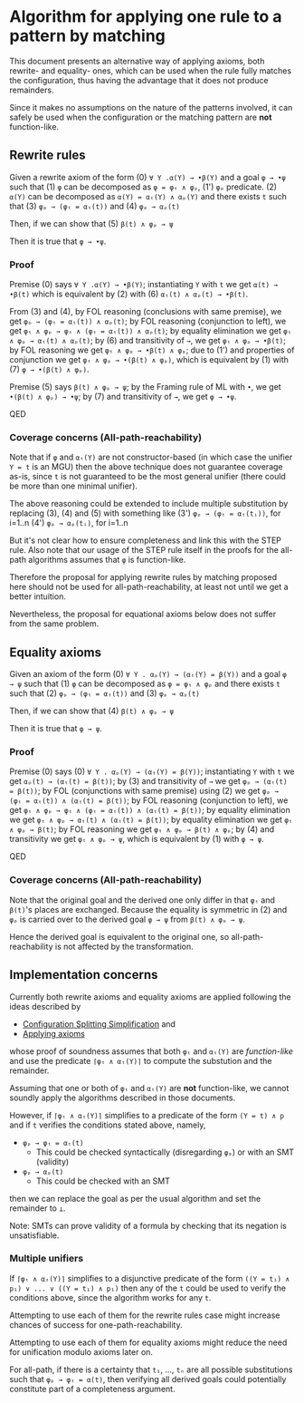 Algorithm for applying one rule to a pattern by matching
========================================================

This document presents an alternative way of applying axioms,
both rewrite- and equality- ones, which can be used when
the rule fully matches the configuration, thus having the advantage
that it does not produce remainders.

Since it makes no assumptions on the nature of the patterns involved,
it can safely be used when the configuration or the matching pattern
are __not__ function-like.

Rewrite rules
-------------

Given a rewrite axiom of the form 
(0) `∀ Y .α(Y) → •β(Y)`
and a goal `φ → •ψ` such that 
(1) `φ` can be decomposed as `φ = φₜ ∧ φₚ`, (1') `φₚ` predicate.
(2) `α(Y)` can be decomposed as `α(Y) = αₜ(Y) ∧ αₚ(Y)`
and there exists `t` such that
(3) `φₚ → (φₜ = αₜ(t))` and
(4) `φₚ → αₚ(t)`

Then, if we can show that
(5) `β(t) ∧ φₚ → ψ`

Then it is true that `φ → •ψ`.

### Proof


Premise (0) says
`∀ Y .α(Y) → •β(Y)`; instantiating `Y` with `t` we get
`α(t) → •β(t)` which is equivalent by (2) with
(6) `αₜ(t) ∧ αₚ(t) → •β(t)`.

From (3) and (4), by FOL reasoning (conclusions with same premise), we get
`φₚ → (φₜ = αₜ(t)) ∧ αₚ(t)`; by FOL reasoning (conjunction to left), we get
`φₜ ∧ φₚ → φₜ ∧ (φₜ = αₜ(t)) ∧ αₚ(t)`; by equality elimination we get
`φₜ ∧ φₚ → αₜ(t) ∧ αₚ(t)`; by (6) and transitivity of `→`, we get
`φₜ ∧ φₚ → •β(t)`; by FOL reasoning we get
`φₜ ∧ φₚ → •β(t) ∧ φₚ`; due to (1') and properties of conjunction we get
`φₜ ∧ φₚ → •(β(t) ∧ φₚ)`, which is equivalent by (1) with
(7) `φ → •(β(t) ∧ φₚ)`.

Premise (5) says
`β(t) ∧ φₚ → ψ`; by the Framing rule of ML with `•`, we get
`•(β(t) ∧ φₚ) → •ψ`; by (7) and transitivity of `→`, we get
`φ → •ψ`.

QED

### Coverage concerns (All-path-reachability)

Note that if `φ` and `αₜ(Y)` are not constructor-based
(in which case the unifier `Y = t` is an MGU) then 
the above technique does not guarantee coverage as-is,
since `t` is not guaranteed to be the most general unifier
(there could be more than one minimal unifier).

The above reasoning could be extended to include multiple
substitution by replacing (3), (4) and (5) with something like
(3') `φₚ → (φₜ = αₜ(tᵢ))`, for i=1..n
(4') `φₚ → αₚ(tᵢ)`, for i=1..n

But it's not clear how to ensure completeness and link this
with the STEP rule. Also note that our usage of the STEP rule itself
in the proofs for the all-path algorithms assumes that `φ` is function-like.

Therefore the proposal for applying rewrite rules by matching proposed here
should not be used for all-path-reachability, at least not until we get a
better intuition.

Nevertheless, the proposal for equational axioms below does not suffer from the
same problem.

Equality axioms
---------------

Given an axiom of the form 
(0) `∀ Y . αₚ(Y) → (αₜ(Y) = β(Y))`
and a goal `φ → ψ` such that 
(1) `φ` can be decomposed as `φ = φₜ ∧ φₚ`
and there exists `t` such that
(2) `φₚ → (φₜ = αₜ(t))` and
(3) `φₚ → αₚ(t)`

Then, if we can show that
(4) `β(t) ∧ φₚ → ψ`

Then it is true that `φ → ψ`.

### Proof

Premise (0) says
(0) `∀ Y . αₚ(Y) → (αₜ(Y) = β(Y))`; instantiating `Y` with `t` we get
`αₚ(t) → (αₜ(t) = β(t))`; by (3) and transitivity of `→` we get
`φₚ → (αₜ(t) = β(t))`; by FOL (conjunctions with same premise) using (2) we get
`φₚ → (φₜ = αₜ(t)) ∧ (αₜ(t) = β(t))`; by FOL reasoning (conjunction to left), we get
`φₜ ∧ φₚ → φₜ ∧ (φₜ = αₜ(t)) ∧ (αₜ(t) = β(t))`; by equality elimination we get
`φₜ ∧ φₚ → αₜ(t) ∧ (αₜ(t) = β(t))`; by equality elimination we get
`φₜ ∧ φₚ → β(t)`; by FOL reasoning we get
`φₜ ∧ φₚ → β(t) ∧ φₚ`; by (4) and transitivity we get
`φₜ ∧ φₚ → ψ`, which is equivalent by (1) with
`φ → ψ`.

QED

### Coverage concerns (All-path-reachability)

Note that the original goal and the derived one only
differ in that `φₜ` and `β(t)`'s places are exchanged.
Because the equality is symmetric in (2) and `φₚ` is carried over to the
derived goal `φ → ψ` from `β(t) ∧ φₚ → ψ`.

Hence the derived goal is equivalent to the original one, so
all-path-reachability is not affected by the transformation.

Implementation concerns
-----------------------

Currently both rewrite axioms and equality axioms are applied following the ideas
described by 

- [Configuration Splitting Simplification](2018-11-08-Configuration-Splitting-Simplification.md)
  and
- [Applying axioms](2018-11-08-Applying-Axioms.md)

whose proof of soundness assumes that both `φₜ` and `αₜ(Y)` are _function-like_
and use the predicate `⌈φₜ ∧ αₜ(Y)⌉` to compute the substution and the remainder.

Assuming that one or both of `φₜ` and `αₜ(Y)` are __not__ function-like,
we cannot soundly apply the algorithms described in those documents.

However,  if `⌈φₜ ∧ αₜ(Y)⌉` simplifies to a predicate of the form `(Y = t) ∧ p`
and if `t` verifies the conditions stated above, namely,

- `φₚ → φₜ = αₜ(t)`
  * This could be checked syntactically (disregarding `φₚ`) or with an SMT (validity)
- `φₚ → αₚ(t)`
  * This could be checked with an SMT

then we can replace the goal as per the usual algorithm
and set the remainder to `⊥`.

Note: SMTs can prove validity of a formula by checking that its negation is
unsatisfiable.

### Multiple unifiers

If `⌈φₜ ∧ αₜ(Y)⌉` simplifies to a disjunctive predicate of the form
`((Y = t₁) ∧ p₁) ∨ ... ∨ ((Y = t₁) ∧ p₁)` then any of the `t` could be used to
verify the conditions above, since the algorithm works for any `t`.

Attempting to use each of them for the rewrite rules case
might increase chances of success for one-path-reachability.

Attempting to use each of them for equality axioms 
might reduce the need for unification modulo axioms later on.

For all-path, if there is a certainty that `t₁`, ..., `tₙ` are all possible 
substitutions such that `φₚ → φₜ = α(t)`, then verifying all derived goals 
could potentially constitute part of a completeness argument.

